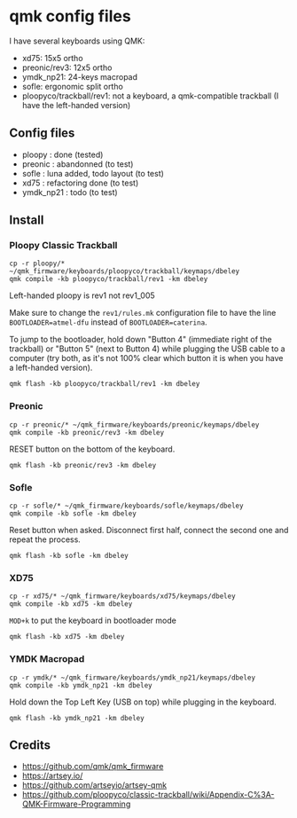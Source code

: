 # qmk config files

I have several keyboards using QMK:
- xd75: 15x5 ortho
- preonic/rev3: 12x5 ortho
- ymdk_np21: 24-keys macropad
- sofle: ergonomic split ortho
- ploopyco/trackball/rev1: not a keyboard, a qmk-compatible trackball (I have the left-handed version)

## Config files

- ploopy : done (tested)
- preonic : abandonned (to test)
- sofle : luna added, todo layout (to test)
- xd75 : refactoring done (to test)
- ymdk_np21 : todo (to test)

## Install

### Ploopy Classic Trackball

```
cp -r ploopy/* ~/qmk_firmware/keyboards/ploopyco/trackball/keymaps/dbeley
qmk compile -kb ploopyco/trackball/rev1 -km dbeley
```

Left-handed ploopy is rev1 not rev1_005

Make sure to change the `rev1/rules.mk` configuration file to have the line `BOOTLOADER=atmel-dfu` instead of `BOOTLOADER=caterina`.

To jump to the bootloader, hold down "Button 4" (immediate right of the trackball) or "Button 5" (next to Button 4) while plugging the USB cable to a computer (try both, as it's not 100% clear which button it is when you have a left-handed version).

```
qmk flash -kb ploopyco/trackball/rev1 -km dbeley
```

### Preonic

```
cp -r preonic/* ~/qmk_firmware/keyboards/preonic/keymaps/dbeley
qmk compile -kb preonic/rev3 -km dbeley
```

RESET button on the bottom of the keyboard.

```
qmk flash -kb preonic/rev3 -km dbeley
```

### Sofle

```
cp -r sofle/* ~/qmk_firmware/keyboards/sofle/keymaps/dbeley
qmk compile -kb sofle -km dbeley
```

Reset button when asked.
Disconnect first half, connect the second one and repeat the process.

```
qmk flash -kb sofle -km dbeley
```

### XD75

```
cp -r xd75/* ~/qmk_firmware/keyboards/xd75/keymaps/dbeley
qmk compile -kb xd75 -km dbeley
```

`MOD+k` to put the keyboard in bootloader mode

```
qmk flash -kb xd75 -km dbeley
```

### YMDK Macropad

```
cp -r ymdk/* ~/qmk_firmware/keyboards/ymdk_np21/keymaps/dbeley
qmk compile -kb ymdk_np21 -km dbeley
```

Hold down the Top Left Key (USB on top) while plugging in the keyboard.

```
qmk flash -kb ymdk_np21 -km dbeley
```

## Credits

- https://github.com/qmk/qmk_firmware
- https://artsey.io/
- https://github.com/artseyio/artsey-qmk
- https://github.com/ploopyco/classic-trackball/wiki/Appendix-C%3A-QMK-Firmware-Programming
